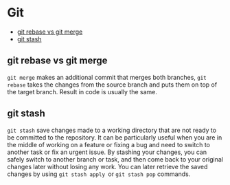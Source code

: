 # Git
- [git rebase vs git merge](#git_rebase_vs_git_merge)
- [git stash](#git_stash)

## git rebase vs git merge <a name="git_rebase_vs_git_merge"></a>
`git merge` makes an additional commit that merges both branches, `git rebase` takes the changes from the source branch and puts them on top of the target branch. Result in code is usually the same.

## git stash <a name="git_stash"></a>
`git stash` save changes made to a working directory that are not ready to be committed to the repository. It can be particularly useful when you are in the middle of working on a feature or fixing a bug and need to switch to another task or fix an urgent issue. By stashing your changes, you can safely switch to another branch or task, and then come back to your original changes later without losing any work. You can later retrieve the saved changes by using `git stash apply `or `git stash pop` commands. 

